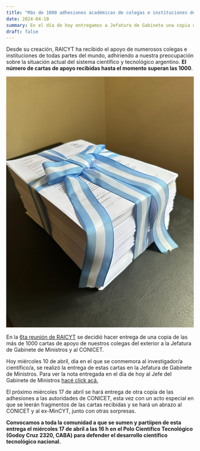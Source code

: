 ```yaml
---
title: "Más de 1000 adhesiones académicas de colegas e instituciones del exterior."
date: 2024-04-10
summary: En el día de hoy entregamos a Jefatura de Gabinete una copia de las más de 1000 cartas de apoyo a la Ciencia y Tecnología Argentina recibidas de colegas e instituciones del exterior. Convocamos a toda la comunidad este miércoles 17 de abril a las 16 h a que nos acompañen en el Polo Científico para realizar la entrega a las autoridades del CONICET.
draft: false
---
```


Desde su creación, RAICYT ha recibido el apoyo de numerosos colegas e instituciones de todas partes del mundo, adhiriendo a nuestra preocupación sobre la situación actual del sistema científico y tecnológico argentino. **El número de cartas de apoyo recibidas hasta el momento superan las 1000**.

![Foto de las cartas de adhesion](cartas-adhesion.jpeg "Cartas de adhesión entregadas hoy")

En la [6ta reunión de RAICYT](Resumen6TAreunion.pdf) se decidió hacer entrega de una copia de las más de 1000 cartas de apoyo de nuestros colegas del exterior a la Jefatura de Gabinete de Ministros y al CONICET. 

Hoy miércoles 10 de abril, día en el que se conmemora al investigador/a científico/a, se realizó la entrega de estas cartas en la Jefatura de Gabinete de Ministros. Para ver la nota entregada en el día de hoy al Jefe del Gabinete de Ministros 
[hacé click acá.](/es/documentos/carta-entrega-adhesiones-jefatura-gabinete/caratula-cartas-adhesion-JGM.pdf)

El próximo miércoles 17 de abril se hará entrega de otra copia de las adhesiones a las autoridades de CONICET, esta vez con un acto especial en que se leerán fragmentos de las cartas recibidas y se hará un abrazo al CONICET y al ex-MinCYT, junto con otras sorpresas. 

**Convocamos a toda la comunidad a que se sumen y partiipen de esta entrega el miércoles 17 de abril a las 16 h en el Polo Científico Tecnológico (Godoy Cruz 2320, CABA) para defender el desarrollo científico tecnológico nacional.**


